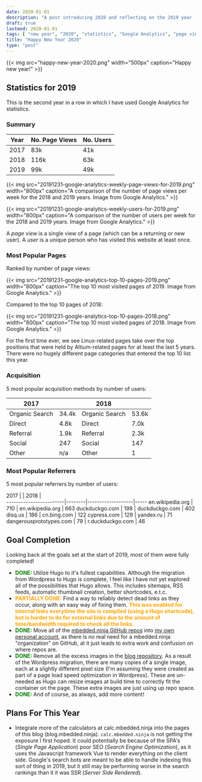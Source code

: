 ```yaml
---
date: 2020-01-01
description: "A post introducing 2020 and reflecting on the 2019 year (including blog statistics)."
draft: true
lastmod: 2020-01-01
tags: [ "new year", "2020", "statistics", "Google Analytics", "page view", "user", "referral", "Hugo", "GitHub", "blog" ]
title: "Happy New Year 2020"
type: "post"
---
```


{{< img src="happy-new-year-2020.png" width="500px" caption="Happy new year!" >}}

## Statistics for 2019

This is the second year in a row in which I have used Google Analytics for statistics.

### Summary

<table>
  <thead>
    <tr>
      <th>Year</th>
      <th>No. Page Views</th>
      <th>No. Users</th>
    </tr>
  </thead>
  <tbody>
    <tr>
      <td>2017</td>
      <td>83k</td>
      <td>41k</td>
    </tr>
    <tr>
      <td>2018</td>
      <td>116k</td>
      <td>63k</td>
    </tr>
    <tr>
      <td>2019</td>
      <td>99k</td>
      <td>49k</td>
    </tr>
  </tbody>
</table>

{{< img src="20191231-google-analytics-weekly-page-views-for-2019.png" width="800px" caption="A comparison of the number of page views per week for the 2018 and 2019 years. Image from Google Analytics." >}}

{{< img src="20191231-google-analytics-weekly-users-for-2019.png" width="800px" caption="A comparison of the number of users per week for the 2018 and 2019 years. Image from Google Analytics." >}}

A _page view_ is a single view of a page (which can be a returning or new user). A _user_ is a unique person who has visited this website at least once.

### Most Popular Pages

Ranked by number of page views:

{{< img src="20191231-google-analytics-top-10-pages-2019.png" width="800px" caption="The top 10 most visited pages of 2019. Image from Google Analytics." >}}

Compared to the top 10 pages of 2018:

{{< img src="20191231-google-analytics-top-10-pages-2018.png" width="800px" caption="The top 10 most visited pages of 2018. Image from Google Analytics." >}}

For the first time ever, we see Linux-related pages take over the top positions that were held by Altium-related pages for at least the last 5 years. There were no hugely different page categories that entered the top 10 list this year.

### Acquisition

5 most popular acquisition methods by number of users:

2017            |       | 2018            |        |
----------------|-------|-----------------|--------|
Organic Search  | 34.4k | Organic Search  | 53.6k  |
Direct          | 4.8k  | Direct          | 7.0k   |
Referral        | 1.9k  | Referral        | 2.3k   |
Social          | 247   | Social          | 147    |
Other           | n/a   | Other           | 1      |

### Most Popular Referrers

5 most popular referrers by number of users:

2017                    |        | 2018              |     
------------------------|--------|-------------------|-----
en.wikipedia.org        | 710    | en.wikipedia.org  | 663
duckduckgo.com          | 198    | duckduckgo.com    | 402
disq.us                 | 186    | cn.bing.com       | 122
cypress.com             | 129    | yandex.ru         | 71
dangerousprototypes.com | 79     | r.duckduckgo.com  | 46

## Goal Completion

Looking back at the goals set at the start of 2019, most of them were fully completed!

* <span style="color: green; font-weight: bold;">DONE: </span>Utilize Hugo to it's fullest capabilities. Although the migration from Wordpress to Hugo is complete, I feel like I have not yet explored all of the possibilities that Hugo allows. This includes sitemaps, RSS feeds, automatic thumbnail creation, better shortcodes, e.t.c.
* <span style="color: orange; font-weight: bold;">PARTIALLY DONE: </span>Find a way to reliably detect dead links as they occur, along with an easy way of fixing them. <span style="color: orange; font-weight: bold;">This was enabled for internal links everytime the site is compiled (using a Hugo shortcode), but is harder to do for external links due to the amount of time/bandwidth required to check all the links.</span>
* <span style="color: green; font-weight: bold;">DONE: </span>Move all of the [mbedded.ninja GitHub repos](https://github.com/mbedded-ninja/) into [my own personal account](https://github.com/gbmhunter), as there is no real need for a mbedded.ninja "organization" on GitHub, at it just leads to extra work and confusion on where repos are.
* <span style="color: green; font-weight: bold;">DONE: </span>Remove all the excess images in the [blog repository](https://github.com/gbmhunter/blog/issues). As a result of the Wordpress migration, there are many copies of a single image, each at a slightly different pixel size (I'm assuming they were created as part of a page load speed optimization in Wordpress). These are un-needed as Hugo can resize images at build time to correctly fit the container on the page. These extra images are just using up repo space.
* <span style="color: green; font-weight: bold;">DONE: </span>And of course, as always, add more content!

## Plans For This Year

* Integrate more of the calculators at calc.mbedded.ninja into the pages of this blog (blog.mbedded.ninja). `calc.mbedded.ninja` is not getting the exposure I first hoped. It could potentially be because of the SPA's (_Single Page Application_) poor SEO (_Search Engine Optimization_), as it uses the Javascript framework Vue to render everything on the client side. Google's search bots are meant to be able to handle indexing this sort of thing in 2019, but it still may be performing worse in the search rankings than it it was SSR (_Server Side Rendered_).